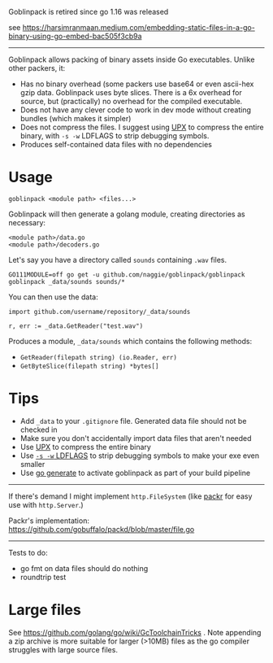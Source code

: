 Goblinpack is retired since go 1.16 was released

see https://harsimranmaan.medium.com/embedding-static-files-in-a-go-binary-using-go-embed-bac505f3cb9a

----

Goblinpack allows packing of binary assets inside Go executables. Unlike other packers, it:

* Has no binary overhead (some packers use base64 or even ascii-hex
  gzip data. Goblinpack uses byte slices. There is a 6x overhead for source,
  but (practically) no overhead for the compiled executable.
* Does not have any clever code to work in dev mode without creating bundles (which makes it simpler)
* Does not compress the files. I suggest using [UPX](https://upx.github.io/) to
  compress the entire binary, with `-s -w` LDFLAGS to strip debugging symbols.
* Produces self-contained data files with no dependencies


# Usage

    goblinpack <module path> <files...>

Goblinpack will then generate a golang module, creating directories as necessary:

    <module path>/data.go
    <module path>/decoders.go

Let's say you have a directory called `sounds` containing `.wav` files.

    GO111MODULE=off go get -u github.com/naggie/goblinpack/goblinpack
    goblinpack _data/sounds sounds/*

You can then use the data:

    import github.com/username/repository/_data/sounds

    r, err := _data.GetReader("test.wav")


Produces a module, `_data/sounds` which contains the following methods:

* `GetReader(filepath string) (io.Reader, err)`
* `GetByteSlice(filepath string) *bytes[]`


# Tips

* Add `_data` to your `.gitignore` file. Generated data file should not be checked in
* Make sure you don't accidentally import data files that aren't needed
* Use [UPX](https://upx.github.io/) to compress the entire binary
* Use [`-s -w` LDFLAGS](https://blog.filippo.io/shrink-your-go-binaries-with-this-one-weird-trick/)
  to strip debugging symbols to make your exe even smaller
* Use [go generate](https://blog.carlmjohnson.net/post/2016-11-27-how-to-use-go-generate/)
  to activate goblinpack as part of your build pipeline


-----

If there's demand I might implement `http.FileSystem` (like
[packr](https://github.com/gobuffalo/packr) for easy use with `http.Server`.)

Packr's implementation: https://github.com/gobuffalo/packd/blob/master/file.go


----

Tests to do:
* go fmt on data files should do nothing
* roundtrip test


# Large files

See https://github.com/golang/go/wiki/GcToolchainTricks . Note appending a zip
archive is more suitable for larger (>10MB) files as the go compiler struggles
with large source files.
